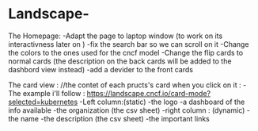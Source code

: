 # Landscape-
The Homepage: 
  -Adapt the page to laptop window (to work on its interactivness later on )
  -fix the search bar so we can scroll on it 
  -Change the colors to the ones used for the cncf model 
  -Change the flip cards to normal cards (the description on the back cards will be added to the dashbord view instead)
  -add a devider to the front cards
  
 The card view :
 //the contet of each pructs's card when you click on it :
  -The example i'll follow : https://landscape.cncf.io/card-mode?selected=kubernetes
  -Left column:(static)
    -the logo
    -a dashboard of the info available 
    -the organization (the csv sheet)
   -right column : (dynamic)
    -the name 
    -the description (the csv sheet)
    -the important links 
    

  
  
  
